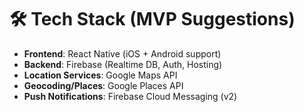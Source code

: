 # 🛠️ Tech Stack (MVP Suggestions)

- **Frontend**: React Native (iOS + Android support)
- **Backend**: Firebase (Realtime DB, Auth, Hosting)
- **Location Services**: Google Maps API
- **Geocoding/Places**: Google Places API
- **Push Notifications**: Firebase Cloud Messaging (v2)
